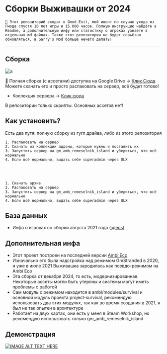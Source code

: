 # Сборки Выживашки от 2024

`🎄 Этот репозиторий входит в Gmod-Exit, мой ивент по случаю ухода из Гмода спустя 10 лет игры и 15.000 часов. Полную инструкцию найдёте в Readme, а дополнительную инфу или статистику о игроках узнаете в отдельных md файлах. Также этот репозитории не будет серьёзно обновляться, в Garry's Mod больше нечего делать!`

---

## Сборка

![a](https://i.imgur.com/C7UoSIE.jpeg)

💙 Полная сборка (с ассетами) доступна на Google Drive -> [Клик Сюда](https://drive.google.com/file/d/1FbETwYbM6Pz8__mrwOQDpanO9fYrw90w/view?usp=sharing). Можете скачать его и просто распаковать на сервер, всё будет готово! 

* Коллекция сервера -> [Клик сюда](https://steamcommunity.com/workshop/filedetails/?id=2543249970)

В репозитории только скрипты. Основных ассетов нет!

## Как установить?
Есть два путя: полную сборку из гугл драйва, либо из этого репозитория


    1. Распаковать на сервер
    2. Скачать из коллекции аддоны, которые нужны и поставить их
    3. Запустить сервер на gm_amb_remeselnik_island и убедиться, что всё нормально
    4. Если всё нормально, выдать себе superadmin через ULX
<br><br>

    1. Скачать архив
    2. Распаковать на сервер
    3. Запустить сервер на gm_amb_remeselnik_island и убедиться, что всё нормально
    4. Если всё нормально, выдать себе superadmin через ULX

## База данных

* Инфа о игроках со сборки августа 2021 года ([здесь](https://github.com/Titanovsky/gmodexit-survival/blob/main/database/survival_2021_players.md))

## Дополнительная инфа

* Этот проект построен на последней версии [Ambi Eco](https://github.com/Titanovsky/ambi-eco)
* Изначально это была надстройка над режимом GmStranded в 2020, и уже в июле 2021 Выживашка зародилась как псевдо-режимом на Ambi Eco
* Эта сборка от декабря 2024, то есть, модернизированная. Некоторые ассеты могли быть утеряны и системы могут иметь проблемы с работой
* Сам модуль с режимом находится в ambi/modules/survival и основной модуль проекта project-survival, рекомендую использовать два этих модулях, так как во время создания в 2021, я был не так опытен в архитектуре
* Работает на двух картах, они есть у меня в Steam Workshop, но рекомендую использовать только gm_amb_remeselnik_island

## Демонстрация

[![IMAGE ALT TEXT HERE](https://i.imgur.com/XoKLKbl.jpeg)](https://www.youtube.com/watch?v=NY6Q09KCXV8)